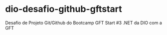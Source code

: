 # dio-desafio-github-gftstart
Desafio de Projeto Git/Github do Bootcamp GFT Start #3 .NET da DIO com a GFT
